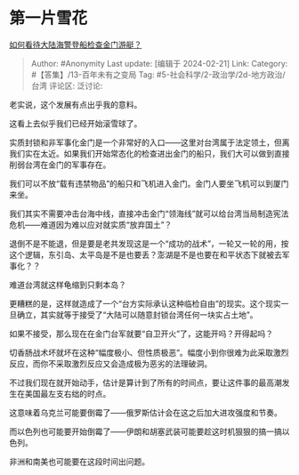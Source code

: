 # 第一片雪花
[如何看待大陆海警登船检查金门游艇？](https://www.zhihu.com/question/644958033/answer/3404065792)

> Author: #Anonymity
> Last update: [编辑于 2024-02-21]
> Link:
> Category: #【答集】/13-百年未有之变局
> Tag: #5-社会科学/2-政治学/2d-地方政治/台湾 
> 评论区:
> 泛讨论:

老实说，这个发展有点出乎我的意料。

这看上去似乎我们已经开始滚雪球了。

实质封锁和非军事化金门是一个非常好的入口——这里对台湾属于法定领土，但离我们实在太近。如果我们开始常态化的检查进出金门的船只，我们大可以做到直接削弱台湾在金门的军事存在。

我们可以不放“载有违禁物品”的船只和飞机进入金门。金门人要坐飞机可以到厦门来坐。

我们其实不需要冲击台海中线，直接冲击金门“领海线”就可以给台湾当局制造宪法危机——难道因为难以应对就实质“放弃国土”？

退倒不是不能退，但是要是老共发现这是一个“成功的战术”，一轮又一轮的用，按这个逻辑，东引岛、太平岛是不是也要丢？澎湖是不是也要在和平状态下就被去军事化？？

难道台湾就这样龟缩到只剩本岛？

更糟糕的是，这样就造成了一个“台方实际承认这种临检自由”的现实。这个现实一旦确立，其实就等于接受了“大陆可以随意封锁台湾任何一块实占土地”。

如果不接受，那么现在在金门台军就要“自卫开火”了，这能开吗？开得起吗？

切香肠战术坏就坏在这种“幅度极小、但性质极恶”。幅度小到你很难为此采取激烈反应，而你不采取激烈反应又会造成极为恶劣的法理破洞。

不过我们现在就开始动手，估计是算计到了所有的时间点，要让这件事的最高潮发生在美国最左支右绌的时点。

这意味着乌克兰可能要倒霉了——俄罗斯估计会在这之后加大进攻强度和节奏。

而以色列也可能要开始倒霉了——伊朗和胡塞武装可能要趁这时机狠狠的搞一搞以色列。

非洲和南美也可能要在这段时间出问题。
